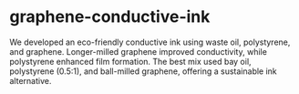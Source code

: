 # graphene-conductive-ink
We developed an eco-friendly conductive ink using waste oil, polystyrene, and graphene. Longer-milled graphene improved conductivity, while polystyrene enhanced film formation. The best mix used bay oil, polystyrene (0.5:1), and ball-milled graphene, offering a sustainable ink alternative.

